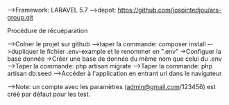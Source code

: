 -->Framework: LARAVEL 5.7
-->depot: https://github.com/jospintedjou/ars-group.git

Procédure de récuéparation

-->Colner le projet sur github
-->taper la commande: composer install
-->dupliquer le fichier .env-example et le renommer en ".env"
->Configuer la base donnée 
->Créer une base de donnée du même nom que celui du .env
-->Taper la commande: php artisan migrate
-->Taper la commande: php artisan db:seed
-->Accéder à l'application en entrant url dans le navigateur


-->Note: un compte avec les paramètres (admin@gmail.com/123456) est créé par défaut pour les test.